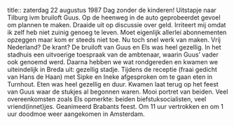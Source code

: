 title:: zaterdag 22 augustus 1987
Dag zonder de kinderen! Uitstapje naar Tilburg ivm bruiloft Guus. Op de heenweg in de auto geprobeerdet gevoel om plannen te maken. Draaide uit op discussie over geld. Irriteert mij omdat ik zelf heb niet zuinig genoeg te leven. Moet eigenlijk allerlei abonnementen opzeggen maar kom er steeds niet toe. Nu toch snel werk van maken. Vrij Nederland? De krant? De bruiloft van Guus en Els was heel gezellig. In het stadhuis een uitvoerige toespraak van de ambtenaar, waarin Guus’ vader ook genoemd werd. Daarna hebben we wat rondgereden en kwamen we uiteindelijk in Breda uit: gezellig stadje. Tijdens de receptie (fraai gedicht van Hans de Haan) met Sipke en Ineke afgesproken om te gaan eten in Turnhout. Eten was heel gezellig en duur. Kwamen laat terug op het feest van Guus waar de stukjes al begonnen waren. Mooi portret van beiden. Veel overeenkomsten zoals Els opmerkte: beiden biefstuksocialisten, veel vriend(innet)jes. Geanimeerd Brabants feest. Om 11 uur vertrokken en om 1 uur doodmoe weer aangekomen in Amsterdam.
